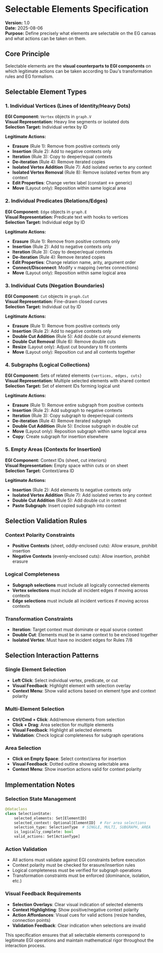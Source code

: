 # Selectable Elements Specification

**Version:** 1.0  
**Date:** 2025-08-06  
**Purpose:** Define precisely what elements are selectable on the EG canvas and what actions can be taken on them.

## Core Principle

Selectable elements are the **visual counterparts to EGI components** on which legitimate actions can be taken according to Dau's transformation rules and EG formalism.

## Selectable Element Types

### 1. **Individual Vertices** (Lines of Identity/Heavy Dots)
**EGI Component:** `Vertex` objects in `graph.V`  
**Visual Representation:** Heavy line segments or isolated dots  
**Selection Target:** Individual vertex by ID

**Legitimate Actions:**
- **Erasure** (Rule 1): Remove from positive contexts only
- **Insertion** (Rule 2): Add to negative contexts only  
- **Iteration** (Rule 3): Copy to deeper/equal contexts
- **De-iteration** (Rule 4): Remove iterated copies
- **Isolated Vertex Addition** (Rule 7): Add isolated vertex to any context
- **Isolated Vertex Removal** (Rule 8): Remove isolated vertex from any context
- **Edit Properties**: Change vertex label (constant ↔ generic)
- **Move** (Layout only): Reposition within same logical area

### 2. **Individual Predicates** (Relations/Edges)
**EGI Component:** `Edge` objects in `graph.E`  
**Visual Representation:** Predicate text with hooks to vertices  
**Selection Target:** Individual edge by ID

**Legitimate Actions:**
- **Erasure** (Rule 1): Remove from positive contexts only
- **Insertion** (Rule 2): Add to negative contexts only
- **Iteration** (Rule 3): Copy to deeper/equal contexts  
- **De-iteration** (Rule 4): Remove iterated copies
- **Edit Properties**: Change relation name, arity, argument order
- **Connect/Disconnect**: Modify ν mapping (vertex connections)
- **Move** (Layout only): Reposition within same logical area

### 3. **Individual Cuts** (Negation Boundaries)
**EGI Component:** `Cut` objects in `graph.Cut`  
**Visual Representation:** Fine-drawn closed curves  
**Selection Target:** Individual cut by ID

**Legitimate Actions:**
- **Erasure** (Rule 1): Remove from positive contexts only
- **Insertion** (Rule 2): Add to negative contexts only
- **Double Cut Addition** (Rule 5): Add double cut around elements
- **Double Cut Removal** (Rule 6): Remove double cuts
- **Resize** (Layout only): Adjust cut boundary to fit contents
- **Move** (Layout only): Reposition cut and all contents together

### 4. **Subgraphs** (Logical Collections)
**EGI Component:** Sets of related elements `{vertices, edges, cuts}`  
**Visual Representation:** Multiple selected elements with shared context  
**Selection Target:** Set of element IDs forming logical unit

**Legitimate Actions:**
- **Erasure** (Rule 1): Remove entire subgraph from positive contexts
- **Insertion** (Rule 2): Add subgraph to negative contexts
- **Iteration** (Rule 3): Copy subgraph to deeper/equal contexts
- **De-iteration** (Rule 4): Remove iterated subgraph
- **Double Cut Addition** (Rule 5): Enclose subgraph in double cut
- **Move** (Layout only): Reposition subgraph within same logical area
- **Copy**: Create subgraph for insertion elsewhere

### 5. **Empty Areas** (Contexts for Insertion)
**EGI Component:** Context IDs (sheet, cut interiors)  
**Visual Representation:** Empty space within cuts or on sheet  
**Selection Target:** Context/area ID

**Legitimate Actions:**
- **Insertion** (Rule 2): Add elements to negative contexts only
- **Isolated Vertex Addition** (Rule 7): Add isolated vertex to any context
- **Double Cut Addition** (Rule 5): Add double cut in context
- **Paste Subgraph**: Insert copied subgraph into context

## Selection Validation Rules

### Context Polarity Constraints
- **Positive Contexts** (sheet, oddly-enclosed cuts): Allow erasure, prohibit insertion
- **Negative Contexts** (evenly-enclosed cuts): Allow insertion, prohibit erasure

### Logical Completeness
- **Subgraph selections** must include all logically connected elements
- **Vertex selections** must include all incident edges if moving across contexts
- **Edge selections** must include all incident vertices if moving across contexts

### Transformation Constraints
- **Iteration**: Target context must dominate or equal source context
- **Double Cut**: Elements must be in same context to be enclosed together
- **Isolated Vertex**: Must have no incident edges for Rules 7/8

## Selection Interaction Patterns

### Single Element Selection
- **Left Click**: Select individual vertex, predicate, or cut
- **Visual Feedback**: Highlight element with selection overlay
- **Context Menu**: Show valid actions based on element type and context polarity

### Multi-Element Selection  
- **Ctrl/Cmd + Click**: Add/remove elements from selection
- **Click + Drag**: Area selection for multiple elements
- **Visual Feedback**: Highlight all selected elements
- **Validation**: Check logical completeness for subgraph operations

### Area Selection
- **Click on Empty Space**: Select context/area for insertion
- **Visual Feedback**: Dotted outline showing selectable area
- **Context Menu**: Show insertion actions valid for context polarity

## Implementation Notes

### Selection State Management
```python
@dataclass
class SelectionState:
    selected_elements: Set[ElementID]
    selected_context: Optional[ElementID]  # For area selections
    selection_type: SelectionType  # SINGLE, MULTI, SUBGRAPH, AREA
    is_logically_complete: bool
    valid_actions: Set[ActionType]
```

### Action Validation
- All actions must validate against EGI constraints before execution
- Context polarity must be checked for erasure/insertion rules
- Logical completeness must be verified for subgraph operations
- Transformation constraints must be enforced (dominance, isolation, etc.)

### Visual Feedback Requirements
- **Selection Overlays**: Clear visual indication of selected elements
- **Context Highlighting**: Show positive/negative context polarity
- **Action Affordances**: Visual cues for valid actions (resize handles, connection points)
- **Validation Feedback**: Clear indication when selections are invalid

This specification ensures that all selectable elements correspond to legitimate EGI operations and maintain mathematical rigor throughout the interaction process.

